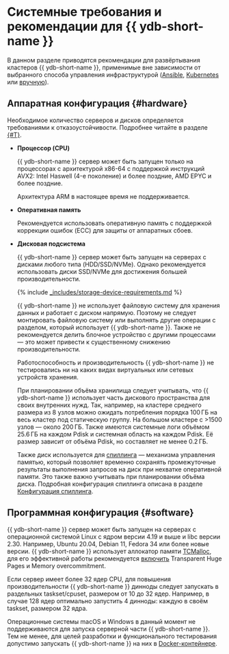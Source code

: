 # Системные требования и рекомендации для {{ ydb-short-name }}

В данном разделе приводятся рекомендации для развёртывания кластеров {{ ydb-short-name }}, применимые вне зависимости от выбранного способа управления инфраструктурой ([Ansible](../deployment-options/ansible/index.md), [Kubernetes](../deployment-options/kubernetes/index.md) или [вручную](../deployment-options/manual/index.md)).

## Аппаратная конфигурация {#hardware}

Необходимое количество серверов и дисков определяется требованиями к отказоустойчивости. Подробнее читайте в разделе [{#T}](../../concepts/topology.md).

* **Процессор (CPU)**

  {{ ydb-short-name }} сервер может быть запущен только на процессорах с архитектурой x86-64 с поддержкой инструкций AVX2: Intel Haswell (4-е поколение) и более поздние, AMD EPYC и более поздние.

  Архитектура ARM в настоящее время не поддерживается.

* **Оперативная память**

  Рекомендуется использовать оперативную память с поддержкой коррекции ошибок (ECC) для защиты от аппаратных сбоев.

* **Дисковая подсистема**

  {{ ydb-short-name }} сервер может быть запущен на серверах с дисками любого типа (HDD/SSD/NVMe). Однако рекомендуется использовать диски SSD/NVMe для достижения большей производительности.

  {% include [_includes/storage-device-requirements.md](../../_includes/storage-device-requirements.md) %}

  {{ ydb-short-name }} не использует файловую систему для хранения данных и работает с диском напрямую. Поэтому не следует монтировать файловую систему или выполнять другие операции с разделом, который использует {{ ydb-short-name }}. Также не рекомендуется делить блочное устройство с другими процессами — это может привести к существенному снижению производительности.

  Работоспособность и производительность {{ ydb-short-name }} не тестировались ни на каких видах виртуальных или сетевых устройств хранения.

  При планировании объёма хранилища следует учитывать, что {{ ydb-short-name }} использует часть дискового пространства для своих внутренних нужд. Так, например, на кластере среднего размера из 8 узлов можно ожидать потребления порядка 100 ГБ на весь кластер под статическую группу. На большом кластере с >1500 узлов — около 200 ГБ. Также имеются системные логи объёмом 25.6 ГБ на каждом Pdisk и системная область на каждом Pdisk. Её размер зависит от объёма Pdisk, но составляет не менее 0.2 ГБ.

  Также диск используется для [спиллинга](../../concepts/spilling.md) — механизма управления памятью, который позволяет временно сохранять промежуточные результаты выполнения запросов на диск при нехватке оперативной памяти. Это также важно учитывать при планировании объёма диска. Подробная конфигурация спиллинга описана в разделе [Конфигурация спиллинга](../../reference/configuration/spilling.md).

## Программная конфигурация {#software}

{{ ydb-short-name }} сервер может быть запущен на серверах с операционной системой Linux с ядром версии 4.19 и выше и libc версии 2.30. Например, Ubuntu 20.04, Debian 11, Fedora 34 или более новые версии. {{ ydb-short-name }} использует аллокатор памяти [TCMalloc](https://google.github.io/tcmalloc), для его эффективной работы рекомендуется [включить](https://google.github.io/tcmalloc/tuning.html#system-level-optimizations) Transparent Huge Pages и Memory overcommitment.

Если сервер имеет более 32 ядер CPU, для повышения производительности {{ ydb-short-name }} динноды следует запускать в раздельных taskset/cpuset, размером от 10 до 32 ядер. Например, в случае 128 ядер оптимально запустить 4 динноды: каждую в своём taskset, размером 32 ядра.

Операционные системы macOS и Windows в данный момент не поддерживаются для запуска серверной части {{ ydb-short-name }}. Тем не менее, для целей разработки и функционального тестирования допустимо запускать {{ ydb-short-name }} на них в [Docker-контейнере](../../quickstart.md).